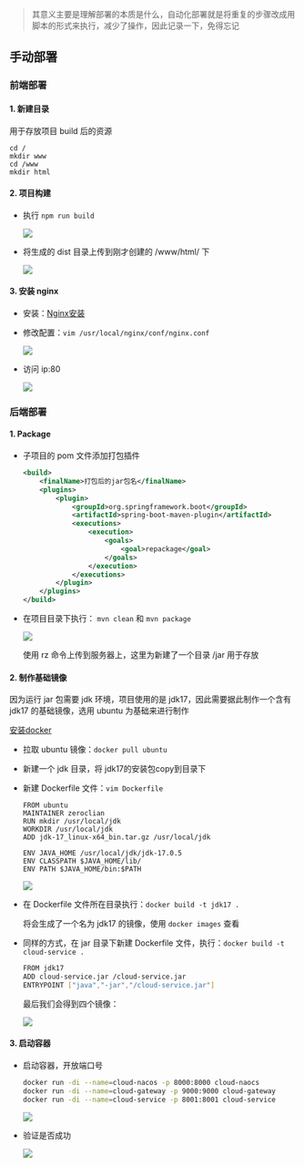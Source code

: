 > 其意义主要是理解部署的本质是什么，自动化部署就是将重复的步骤改成用脚本的形式来执行，减少了操作，因此记录一下，免得忘记

## 手动部署


### 前端部署

#### 1. 新建目录

用于存放项目 build 后的资源

```
cd /
mkdir www
cd /www
mkdir html
```

#### 2. 项目构建

- 执行 `npm run build`

  ![](http://cdn.liancode.top/img/20230116001513.png)

- 将生成的 dist 目录上传到刚才创建的 /www/html/ 下

  ![](http://cdn.liancode.top/img/20230116001833.png)

#### 3. 安装 nginx

- 安装：[Nginx安装](/环境/nginx.md)

- 修改配置：`vim /usr/local/nginx/conf/nginx.conf `

  ![](http://cdn.liancode.top/img/20230116002831.png)

- 访问 ip:80 

  ![](http://cdn.liancode.top/img/20230116003212.png)



### 后端部署

#### 1. Package

- 子项目的 pom 文件添加打包插件

  ```xml
  <build>
      <finalName>打包后的jar包名</finalName>
      <plugins>
          <plugin>
              <groupId>org.springframework.boot</groupId>
              <artifactId>spring-boot-maven-plugin</artifactId>
              <executions>
                  <execution>
                      <goals>
                          <goal>repackage</goal>
                      </goals>
                  </execution>
              </executions>
          </plugin>
      </plugins>
  </build>
  ```

- 在项目目录下执行： `mvn clean` 和 `mvn package`

  ![](http://cdn.liancode.top/img/20230116011617.png)

  使用 rz 命令上传到服务器上，这里为新建了一个目录 /jar 用于存放

#### 2. 制作基础镜像

因为运行 jar 包需要 jdk 环境，项目使用的是 jdk17，因此需要据此制作一个含有 jdk17 的基础镜像，选用 ubuntu 为基础来进行制作

[安装docker](/环境/docker.md)

- 拉取 ubuntu 镜像：`docker pull ubuntu`

- 新建一个 jdk 目录，将 jdk17的安装包copy到目录下

- 新建 Dockerfile 文件：`vim Dockerfile`

  ```
  FROM ubuntu
  MAINTAINER zeroclian
  RUN mkdir /usr/local/jdk
  WORKDIR /usr/local/jdk
  ADD jdk-17_linux-x64_bin.tar.gz /usr/local/jdk
  
  ENV JAVA_HOME /usr/local/jdk/jdk-17.0.5
  ENV CLASSPATH $JAVA_HOME/lib/
  ENV PATH $JAVA_HOME/bin:$PATH
  ```

  ![](http://cdn.liancode.top/img/20230116013123.png)

- 在 Dockerfile 文件所在目录执行：`docker build -t jdk17 .`

  将会生成了一个名为 jdk17 的镜像，使用 `docker images` 查看

- 同样的方式，在 jar 目录下新建 Dockerfile 文件，执行：`docker build -t cloud-service .`

  ```bash
  FROM jdk17
  ADD cloud-service.jar /cloud-service.jar
  ENTRYPOINT ["java","-jar","/cloud-service.jar"]
  ```

  最后我们会得到四个镜像：

  ![](http://cdn.liancode.top/img/20230116013954.png)

#### 3. 启动容器

- 启动容器，开放端口号

  ```bash
  docker run -di --name=cloud-nacos -p 8000:8000 cloud-naocs
  docker run -di --name=cloud-gateway -p 9000:9000 cloud-gateway
  docker run -di --name=cloud-service -p 8001:8001 cloud-service
  ```

  ![](http://cdn.liancode.top/img/20230116014203.png)

- 验证是否成功

  ![](http://cdn.liancode.top/img/20230116014741.png)

